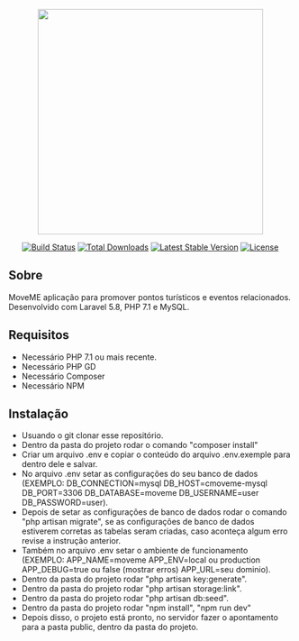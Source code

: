 <p align="center"><img src="https://res.cloudinary.com/dtfbvvkyp/image/upload/v1566331377/laravel-logolockup-cmyk-red.svg" width="400"></p>

<p align="center">
<a href="https://travis-ci.org/laravel/framework"><img src="https://travis-ci.org/laravel/framework.svg" alt="Build Status"></a>
<a href="https://packagist.org/packages/laravel/framework"><img src="https://poser.pugx.org/laravel/framework/d/total.svg" alt="Total Downloads"></a>
<a href="https://packagist.org/packages/laravel/framework"><img src="https://poser.pugx.org/laravel/framework/v/stable.svg" alt="Latest Stable Version"></a>
<a href="https://packagist.org/packages/laravel/framework"><img src="https://poser.pugx.org/laravel/framework/license.svg" alt="License"></a>
</p>

## Sobre
MoveME aplicação para promover pontos turísticos e eventos relacionados. 
Desenvolvido com Laravel 5.8, PHP 7.1 e MySQL.

## Requisitos

- Necessário PHP 7.1 ou mais recente.
- Necessário PHP GD
- Necessário Composer
- Necessário NPM

## Instalação

- Usuando o git clonar esse repositório.
- Dentro da pasta do projeto rodar o comando "composer install"
- Criar um arquivo .env e copiar o conteúdo do arquivo .env.exemple para dentro dele e salvar.
- No arquivo .env setar as configurações do seu banco de dados (EXEMPLO: DB_CONNECTION=mysql            DB_HOST=cmoveme-mysql DB_PORT=3306 DB_DATABASE=moveme DB_USERNAME=user DB_PASSWORD=user).
- Depois de setar as configurações de banco de dados rodar o comando "php artisan migrate", se as configurações de banco de dados estiverem corretas as tabelas seram criadas, caso aconteça algum erro revise a instrução anterior.
- Também no arquivo .env setar o ambiente de funcionamento (EXEMPLO: APP_NAME=moveme APP_ENV=local ou production APP_DEBUG=true ou false (mostrar erros) APP_URL=seu dominio).
- Dentro da pasta do projeto rodar "php artisan key:generate".
- Dentro da pasta do projeto rodar "php artisan storage:link".
- Dentro da pasta do projeto rodar "php artisan db:seed".
- Dentro da pasta do projeto rodar "npm install", "npm run dev"
- Depois disso, o projeto está pronto, no servidor fazer o apontamento para a pasta public, dentro da pasta do projeto.
